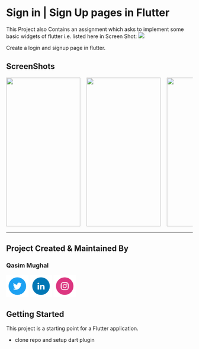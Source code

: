 # Sign in | Sign Up pages in Flutter 

This Project also Contains an assignment which asks to implement some basic widgets of flutter i.e. listed here in Screen Shot:
<img src="https://i.ibb.co/ZTWVppS/Web-capture-9-2-2022-114643.jpg" width=200 length=400/>


Create a login and signup page in flutter.
## ScreenShots

<pre>
<img src="https://i.ibb.co/xq2X3SR/Screenshot-1644389286.png"  width="200" height="400" />  <img src="https://i.ibb.co/1n9L94Y/Screenshot-1644389303.png"  width="200" height="400" />  <img src="https://i.ibb.co/xsyQWKN/Screenshot-1644389311.png"  width="200" height="400" />  <img src="https://i.ibb.co/ZGRzMJJ/Screenshot-1644389316.png"  width="200" height="400" />  <img src="https://i.ibb.co/X4CkJ2R/Screenshot-1644389327.png"  width="200" height="400" />  <img src="https://i.ibb.co/sbPBTsQ/Screenshot-1644389331.png"  width="200" height="400" /> <img src="https://i.ibb.co/sbPBTsQ/Screenshot-1644389331.png"  width="200" height="400" />  <img src="https://i.ibb.co/bz7n93z/Screenshot-1644389346.png"  width="200" height="400" /> 
</pre>

---

## Project Created & Maintained By

### Qasim Mughal

<a href="https://twitter.com/qasimleoo"><img src="https://github.com/aritraroy/social-icons/blob/master/twitter-icon.png?raw=true" width="60"></a>
<a href="https://www.linkedin.com/in/qasim-leo-aaa150202/"><img src="https://github.com/aritraroy/social-icons/blob/master/linkedin-icon.png?raw=true" width="60"></a>
<a href="https://instagram.com/qasimleoo"><img src="https://github.com/aritraroy/social-icons/blob/master/instagram-icon.png?raw=true" width="60"></a>


## Getting Started

This project is a starting point for a Flutter application.

- clone repo and setup dart plugin
